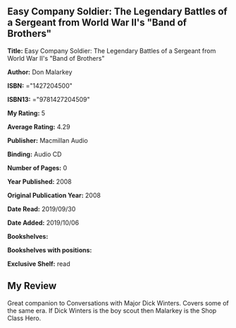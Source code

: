 ## Easy Company Soldier: The Legendary Battles of a Sergeant from World War II's "Band of Brothers"

**Title:** Easy Company Soldier: The Legendary Battles of a Sergeant from World War II's "Band of Brothers"

**Author:** Don Malarkey

**ISBN:** ="1427204500"

**ISBN13:** ="9781427204509"

**My Rating:** 5

**Average Rating:** 4.29

**Publisher:** Macmillan Audio

**Binding:** Audio CD

**Number of Pages:** 0

**Year Published:** 2008

**Original Publication Year:** 2008

**Date Read:** 2019/09/30

**Date Added:** 2019/10/06

**Bookshelves:** 

**Bookshelves with positions:** 

**Exclusive Shelf:** read


## My Review

Great companion to Conversations with Major Dick Winters. Covers some of the same era. If Dick Winters is the boy scout then Malarkey is the Shop Class Hero.
